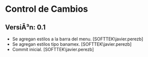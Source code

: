 # Control de Cambios

## VersiÃ³n: 0.1

- Se agregan estilos a la barra del menu. [SOFTTEK\javier.perezb]
- Se agregan estilos tipo banamex. [SOFTTEK\javier.perezb]
- Commit inicial. [SOFTTEK\javier.perezb]
